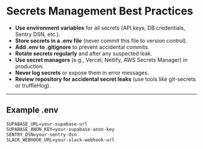 # Secrets Management Best Practices

- **Use environment variables** for all secrets (API keys, DB credentials, Sentry DSN, etc.).
- **Store secrets in a .env file** (never commit this file to version control).
- **Add .env to .gitignore** to prevent accidental commits.
- **Rotate secrets regularly** and after any suspected leak.
- **Use secret managers** (e.g., Vercel, Netlify, AWS Secrets Manager) in production.
- **Never log secrets** or expose them in error messages.
- **Review repository for accidental secret leaks** (use tools like git-secrets or truffleHog).

---

## Example .env
```
SUPABASE_URL=your-supabase-url
SUPABASE_ANON_KEY=your-supabase-anon-key
SENTRY_DSN=your-sentry-dsn
SLACK_WEBHOOK_URL=your-slack-webhook-url
``` 
